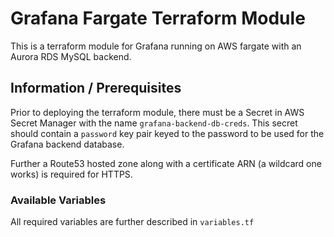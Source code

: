 # Grafana Fargate Terraform Module

This is a terraform module for Grafana running on AWS fargate with an Aurora RDS MySQL backend.

## Information / Prerequisites

Prior to deploying the terraform module, there must be a Secret in AWS Secret Manager with the name `grafana-backend-db-creds`.
This secret should contain a `password` key pair keyed to the password to be used for the Grafana backend database.

Further a Route53 hosted zone along with a certificate ARN (a wildcard one works) is required for HTTPS.

### Available Variables

All required variables are further described in `variables.tf`
